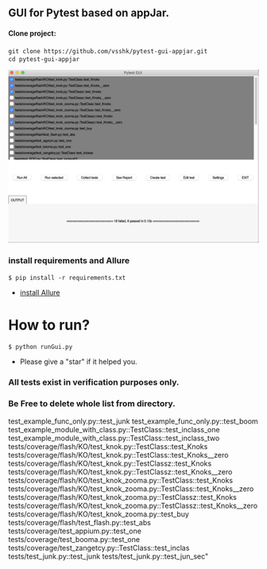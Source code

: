 ## GUI for Pytest based on appJar.
#### Clone project:

```
git clone https://github.com/vsshk/pytest-gui-appjar.git
cd pytest-gui-appjar
```
![](lib/docs/preview.png)
### install requirements and Allure
```
$ pip install -r requirements.txt 
```
* [install Allure](https://docs.qameta.io/allure/)

# How to run?
```
$ python runGui.py

```
* Please give a "star" if it helped you.
### All tests exist in verification purposes only.
### Be Free to delete whole list from directory.
test_example_func_only.py::test_junk
test_example_func_only.py::test_boom
test_example_module_with_class.py::TestClass::test_inclass_one
test_example_module_with_class.py::TestClass::test_inclass_two
tests/coverage/flash/KO/test_knok.py::TestClass::test_Knoks
tests/coverage/flash/KO/test_knok.py::TestClass::test_Knoks__zero
tests/coverage/flash/KO/test_knok.py::TestClassz::test_Knoks
tests/coverage/flash/KO/test_knok.py::TestClassz::test_Knoks__zero
tests/coverage/flash/KO/test_knok_zooma.py::TestClass::test_Knoks
tests/coverage/flash/KO/test_knok_zooma.py::TestClass::test_Knoks__zero
tests/coverage/flash/KO/test_knok_zooma.py::TestClassz::test_Knoks
tests/coverage/flash/KO/test_knok_zooma.py::TestClassz::test_Knoks__zero
tests/coverage/flash/KO/test_knok_zooma.py::test_buy
tests/coverage/flash/test_flash.py::test_abs
tests/coverage/test_appium.py::test_one
tests/coverage/test_booma.py::test_one
tests/coverage/test_zangetcy.py::TestClass::test_inclas
tests/test_junk.py::test_junk
tests/test_junk.py::test_jun_sec"
